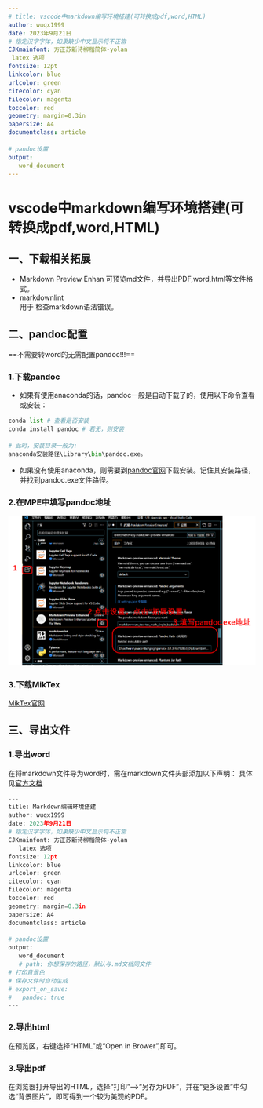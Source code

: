 ```yaml
---
# title: vscode中markdown编写环境搭建(可转换成pdf,word,HTML)
author: wuqx1999
date: 2023年9月21日
# 指定汉字字体，如果缺少中文显示将不正常
CJKmainfont: 方正苏新诗柳楷简体-yolan
 latex 选项
fontsize: 12pt
linkcolor: blue
urlcolor: green
citecolor: cyan
filecolor: magenta
toccolor: red
geometry: margin=0.3in
papersize: A4
documentclass: article

# pandoc设置
output:
   word_document
---
```


# vscode中markdown编写环境搭建(可转换成pdf,word,HTML)

## 一、下载相关拓展

- Markdown Preview Enhan
  可预览md文件，并导出PDF,word,html等文件格式。  
- markdownlint  
 用于 检查markdown语法错误。
  
## 二、pandoc配置

==不需要转word的无需配置pandoc!!!==

### 1.下载pandoc

- 如果有使用anaconda的话，pandoc一般是自动下载了的，使用以下命令查看或安装：

```python
conda list # 查看是否安装
conda install pandoc # 若无，则安装

# 此时，安装目录一般为:
anaconda安装路径\Library\bin\pandoc.exe。
```

- 如果没有使用anaconda，则需要到[pandoc官网](https://pandoc.org/installing.html)下载安装。记住其安装路径，并找到pandoc.exe文件路径。

### 2.在MPE中填写pandoc地址

![ ](3.png)

### 3.下载MikTex  

[MikTex官网](https://miktex.org/download)  

## 三、导出文件

### 1.导出word

在将markdown文件导为word时，需在markdown文件头部添加以下声明：
具体见[官方文档](https://shd101wyy.github.io/markdown-preview-enhanced/#/zh-cn/pandoc)

```python
---
title: Markdown编辑环境搭建
author: wuqx1999
date: 2023年9月21日
# 指定汉字字体，如果缺少中文显示将不正常
CJKmainfont: 方正苏新诗柳楷简体-yolan
   latex 选项
fontsize: 12pt
linkcolor: blue
urlcolor: green
citecolor: cyan
filecolor: magenta
toccolor: red
geometry: margin=0.3in
papersize: A4
documentclass: article

# pandoc设置
output:
   word_document
   # path: 你想保存的路径，默认与.md文档同文件
# 打印背景色
# 保存文件时自动生成
# export_on_save:
#   pandoc: true
---
```

### 2.导出html

在预览区，右键选择“HTML”或“Open in Brower”,即可。  

### 3.导出pdf

   在浏览器打开导出的HTML，选择“打印”—>“另存为PDF”，并在“更多设置”中勾选“背景图片”，即可得到一个较为美观的PDF。
